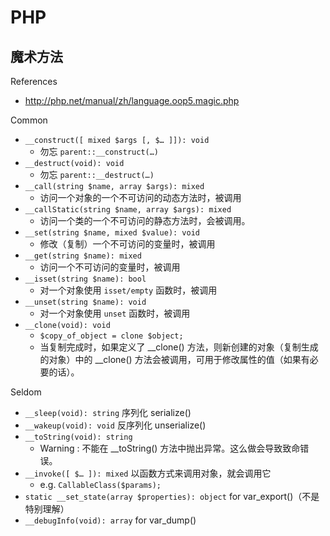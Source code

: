 # PHP

## 魔术方法

References

- http://php.net/manual/zh/language.oop5.magic.php

Common

- `__construct([ mixed $args [, $… ]]): void`
    - 勿忘 `parent::__construct(…)`
- `__destruct(void): void`
    - 勿忘 `parent::__destruct(…)`
- `__call(string $name, array $args): mixed`
    - 访问一个对象的一个不可访问的动态方法时，被调用
- `__callStatic(string $name, array $args): mixed`
    - 访问一个类的一个不可访问的静态方法时，会被调用。
- `__set(string $name, mixed $value): void`
    - 修改（复制）一个不可访问的变量时，被调用
- `__get(string $name): mixed`
    - 访问一个不可访问的变量时，被调用
- `__isset(string $name): bool`
    - 对一个对象使用 `isset/empty` 函数时，被调用
- `__unset(string $name): void`
    - 对一个对象使用 `unset` 函数时，被调用
- `__clone(void): void`
    - `$copy_of_object = clone $object;`
    - 当复制完成时，如果定义了 __clone() 方法，则新创建的对象（复制生成的对象）中的 __clone() 方法会被调用，可用于修改属性的值（如果有必要的话）。

Seldom

- `__sleep(void): string` 序列化 serialize()
- `__wakeup(void): void` 反序列化 unserialize()
- `__toString(void): string`
    - Warning : 不能在 __toString() 方法中抛出异常。这么做会导致致命错误。
- `__invoke([ $… ]): mixed` 以函数方式来调用对象，就会调用它
    - e.g. `CallableClass($params);`
- `static __set_state(array $properties): object` for var_export()（不是特别理解）
- `__debugInfo(void): array` for var_dump()
